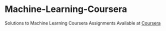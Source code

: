 # Machine-Learning-Coursera
Solutions to Machine Learning Coursera Assignments
Available at [Coursera](https://www.coursera.org/learn/machine-learning/)


